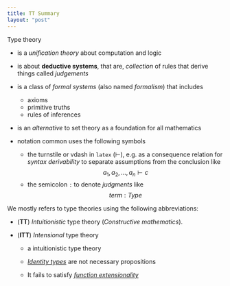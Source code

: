 ```yaml
---
title: TT Summary
layout: "post"
---
```


Type theory

- is a *unification theory* about computation and logic

- is about **deductive systems**, that are, *collection* of rules that derive things
  called *judgements*

- is a class of *formal systems* (also named *formalism*) that includes
    +  axioms
    +  primitive truths
    +  rules of inferences

- is an *alternative* to set theory as a foundation for all mathematics
- notation common uses the following symbols
  + the turnstile or vdash in `latex` (⊢), e.g. as a consequence relation
  for *syntax derivability* to separate assumptions from the conclusion like
      $$ a_{1}, a_{2}, \dots, a_{n} ⊢ c  $$
  + the semicolon `:` to denote *judgments* like $$ term : Type $$

We mostly refers to type theories using the following abbreviations:

- (**TT**)  *Intuitionistic* type theory (*Constructive mathematics*).

- (**ITT**) *Intensional* type theory

    -  a intuitionistic type theory

    - [*Identity types*](https://ncatlab.org/nlab/show/identity+type) are not necessary propositions

    - It fails to satisfy [*function extensionality*](https://ncatlab.org/nlab/show/function+extensionality)
